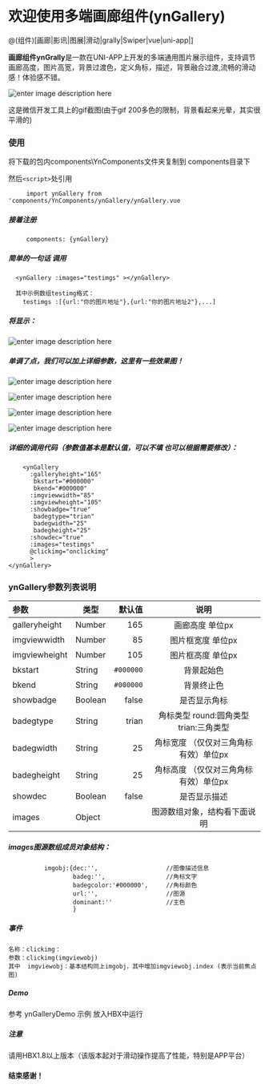 # 欢迎使用多端画廊组件(ynGallery)

@(组件)[画廊|影讯|图展|滑动|grally|Swiper|vue|uni-app|]

**画廊组件ynGrally**是一款在UNI-APP上开发的多端通用图片展示组件，支持调节画廊高度，图片高宽，背景过渡色，定义角标，描述，背景融合过渡,流畅的滑动感！体验感不错。

![enter image description here](https://github.com/UserWenxin/ynGallery-for-uniapp/blob/master/imgs/7.gif?raw=true)

这是微信开发工具上的gif截图(由于gif 200多色的限制，背景看起来光晕，其实很平滑的)

### 使用

将下载的包内components\YnComponents文件夹复制到 components目录下

 然后`<script>`处引用

         import ynGallery from 'components/YnComponents/ynGallery/ynGallery.vue
         
##### 接着注册   
         components: {ynGallery}

##### 简单的一句话 调用
      <ynGallery :images="testimgs" ></ynGallery> 
      
      其中示例数组testimg格式：
      	testimgs :[{url:"你的图片地址"},{url:"你的图片地址2"},...]  

##### 将显示：
      
![enter image description here](https://github.com/UserWenxin/ynGallery-for-uniapp/blob/master/imgs/5.png?raw=true)



##### 单调了点，我们可以加上详细参数，这里有一些效果图！

![enter image description here](https://github.com/UserWenxin/ynGallery-for-uniapp/blob/master/imgs/6.png?raw=true)

![enter image description here](https://github.com/UserWenxin/ynGallery-for-uniapp/blob/master/imgs/3.png?raw=true)
     
![enter image description here](https://github.com/UserWenxin/ynGallery-for-uniapp/blob/master/imgs/1.png?raw=true)

![enter image description here](https://github.com/UserWenxin/ynGallery-for-uniapp/blob/master/imgs/2.png?raw=true)


##### 详细的调用代码（参数值基本是默认值，可以不填 也可以根据需要修改）：
     	<ynGallery  					          
		  :galleryheight="165" 
		   bkstart="#000000"                     
		   bkend="#000000" 							  
		  :imgviewwidth="85" 
		  :imgviewheight="105"
		  :showbadge="true"
		   badegtype="trian"
		   badegwidth="25"
		   badegheight="25"
		  :showdec="true"
		  :images="testimgs" 
		  @clickimg="onclickimg"
		  >   
	</ynGallery>

     
### ynGallery参数列表说明

| 参数           |类型    |  默认值   | 说明    |
| :--------     |------  | --------:| :--:    |
| galleryheight |Number  | 165      |  画廊高度 单位px |
| imgviewwidth  |Number  | 85       |  图片框宽度 单位px|
| imgviewheight |Number  | 105      |  图片框高度 单位px|
| bkstart       |String  | `#000000`|  背景起始色|
| bkend         |String  | `#000000`|  背景终止色|
| showbadge     |Boolean | false    |  是否显示角标|
| badegtype     |String  | trian    |  角标类型 round:圆角类型 trian:三角类型|
| badegwidth    |String  | 25       |  角标宽度 （仅仅对三角角标有效）单位px|
| badegheight   |String  | 25       |  角标高度 （仅仅对三角角标有效）单位px|
| showdec       |Boolean | false    |  是否显示描述|
| images        |Object  |          |  图源数组对象，结构看下面说明      |

##### images图源数组成员对象结构：		 
              imgobj:{dec:'',                   //图像描述信息
				      badeg:'',                 //角标文字
				      badegcolor:'#000000',     //角标颜色
				      url:'',                   //图源  
				      dominant:''               //主色  
				      }    

##### 事件
    名称：clickimg：  
    参数：clickimg(imgviewobj)
    其中  imgviewobj：基本结构同上imgobj，其中增加imgviewobj.index (表示当前焦点图)
         
          

##### Demo
   参考  ynGalleryDemo 示例  放入HBX中运行
   
   
   
##### 注意
   请用HBX1.8以上版本（该版本起对于滑动操作提高了性能，特别是APP平台）




#### 结束感谢！
